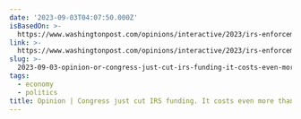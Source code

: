 ```yaml
---
date: '2023-09-03T04:07:50.000Z'
isBasedOn: >-
  https://www.washingtonpost.com/opinions/interactive/2023/irs-enforcement-costs-congress-funding/
link: >-
  https://www.washingtonpost.com/opinions/interactive/2023/irs-enforcement-costs-congress-funding/
slug: >-
  2023-09-03-opinion-or-congress-just-cut-irs-funding-it-costs-even-more-than-we-thought
tags:
  - economy
  - politics
title: Opinion | Congress just cut IRS funding. It costs even more than we thought
---
```


